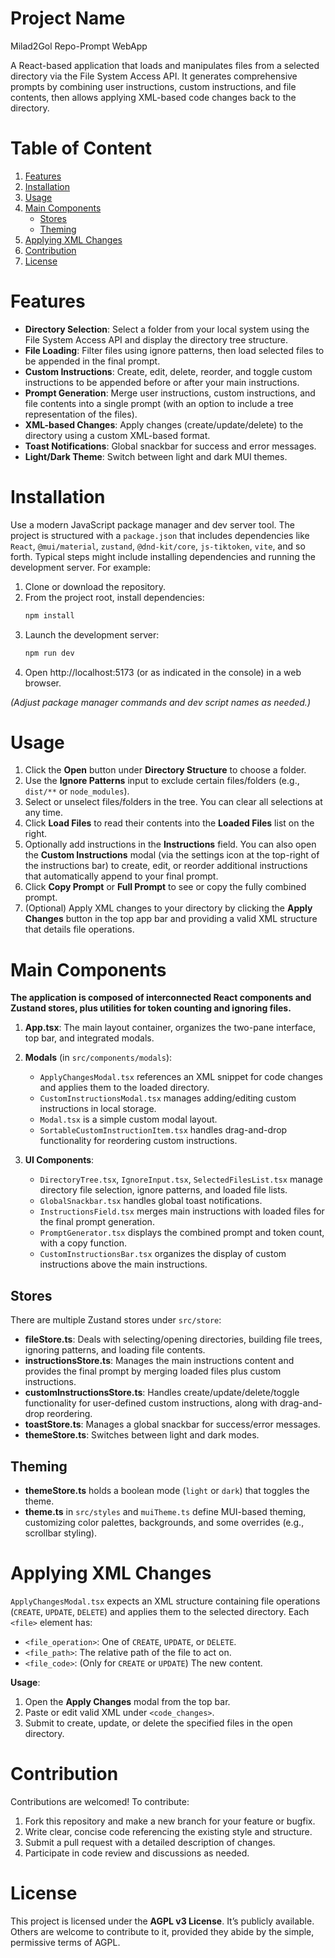 
# Project Name
Milad2Gol Repo-Prompt WebApp

A React-based application that loads and manipulates files from a selected directory via the File System Access API. It generates comprehensive prompts by combining user instructions, custom instructions, and file contents, then allows applying XML-based code changes back to the directory.

# Table of Content
1. [Features](#features)
2. [Installation](#installation)
3. [Usage](#usage)
4. [Main Components](#main-components)
   - [Stores](#stores)
   - [Theming](#theming)
5. [Applying XML Changes](#applying-xml-changes)
6. [Contribution](#contribution)
7. [License](#license)

# Features
- **Directory Selection**: Select a folder from your local system using the File System Access API and display the directory tree structure.
- **File Loading**: Filter files using ignore patterns, then load selected files to be appended in the final prompt.
- **Custom Instructions**: Create, edit, delete, reorder, and toggle custom instructions to be appended before or after your main instructions.
- **Prompt Generation**: Merge user instructions, custom instructions, and file contents into a single prompt (with an option to include a tree representation of the files).
- **XML-based Changes**: Apply changes (create/update/delete) to the directory using a custom XML-based format.
- **Toast Notifications**: Global snackbar for success and error messages.
- **Light/Dark Theme**: Switch between light and dark MUI themes.

# Installation
Use a modern JavaScript package manager and dev server tool. The project is structured with a `package.json` that includes dependencies like `React`, `@mui/material`, `zustand`, `@dnd-kit/core`, `js-tiktoken`, `vite`, and so forth. Typical steps might include installing dependencies and running the development server. For example:

1. Clone or download the repository.
2. From the project root, install dependencies:
   ```bash
   npm install
   ```
3. Launch the development server:
   ```bash
   npm run dev
   ```
4. Open http://localhost:5173 (or as indicated in the console) in a web browser.

*(Adjust package manager commands and dev script names as needed.)*

# Usage
1. Click the **Open** button under **Directory Structure** to choose a folder.
2. Use the **Ignore Patterns** input to exclude certain files/folders (e.g., `dist/**` or `node_modules`).
3. Select or unselect files/folders in the tree. You can clear all selections at any time.
4. Click **Load Files** to read their contents into the **Loaded Files** list on the right.
5. Optionally add instructions in the **Instructions** field. You can also open the **Custom Instructions** modal (via the settings icon at the top-right of the instructions bar) to create, edit, or reorder additional instructions that automatically append to your final prompt.
6. Click **Copy Prompt** or **Full Prompt** to see or copy the fully combined prompt.
7. (Optional) Apply XML changes to your directory by clicking the **Apply Changes** button in the top app bar and providing a valid XML structure that details file operations.


# Main Components

**The application is composed of interconnected React components and Zustand stores, plus utilities for token counting and ignoring files.** 

1. **App.tsx**: The main layout container, organizes the two-pane interface, top bar, and integrated modals.
2. **Modals** (in `src/components/modals`): 
   - `ApplyChangesModal.tsx` references an XML snippet for code changes and applies them to the loaded directory.
   - `CustomInstructionsModal.tsx` manages adding/editing custom instructions in local storage.
   - `Modal.tsx` is a simple custom modal layout.
   - `SortableCustomInstructionItem.tsx` handles drag-and-drop functionality for reordering custom instructions.

3. **UI Components**: 
   - `DirectoryTree.tsx`, `IgnoreInput.tsx`, `SelectedFilesList.tsx` manage directory file selection, ignore patterns, and loaded file lists.
   - `GlobalSnackbar.tsx` handles global toast notifications.
   - `InstructionsField.tsx` merges main instructions with loaded files for the final prompt generation.
   - `PromptGenerator.tsx` displays the combined prompt and token count, with a copy function.
   - `CustomInstructionsBar.tsx` organizes the display of custom instructions above the main instructions.

## Stores
There are multiple Zustand stores under `src/store`:
- **fileStore.ts**: Deals with selecting/opening directories, building file trees, ignoring patterns, and loading file contents.
- **instructionsStore.ts**: Manages the main instructions content and provides the final prompt by merging loaded files plus custom instructions.
- **customInstructionsStore.ts**: Handles create/update/delete/toggle functionality for user-defined custom instructions, along with drag-and-drop reordering.
- **toastStore.ts**: Manages a global snackbar for success/error messages.
- **themeStore.ts**: Switches between light and dark modes.

## Theming
- **themeStore.ts** holds a boolean mode (`light` or `dark`) that toggles the theme.
- **theme.ts** in `src/styles` and `muiTheme.ts` define MUI-based theming, customizing color palettes, backgrounds, and some overrides (e.g., scrollbar styling).

# Applying XML Changes
`ApplyChangesModal.tsx` expects an XML structure containing file operations (`CREATE`, `UPDATE`, `DELETE`) and applies them to the selected directory. Each `<file>` element has:
- `<file_operation>`: One of `CREATE`, `UPDATE`, or `DELETE`.
- `<file_path>`: The relative path of the file to act on.
- `<file_code>`: (Only for `CREATE` or `UPDATE`) The new content.

**Usage**:
1. Open the **Apply Changes** modal from the top bar.
2. Paste or edit valid XML under `<code_changes>`.
3. Submit to create, update, or delete the specified files in the open directory.

# Contribution
Contributions are welcomed! To contribute:
1. Fork this repository and make a new branch for your feature or bugfix.
2. Write clear, concise code referencing the existing style and structure.
3. Submit a pull request with a detailed description of changes.
4. Participate in code review and discussions as needed.

# License
This project is licensed under the **AGPL v3 License**. It’s publicly available. Others are welcome to contribute to it, provided they abide by the simple, permissive terms of AGPL.